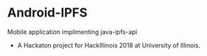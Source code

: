 # Android-IPFS
Mobile application implimenting java-ipfs-api

- A Hackaton project for HackIllinois 2018 at University of Illinois. 
